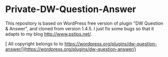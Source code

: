 Private-DW-Question-Answer
====================

This repository is based on WordPress free version of plugin "DW Question & Answer", and cloned from version 1.4.5.
I just fix some bugs so that it adapts to my blog http://www.pstips.net/.

[ All copyright belongs to to https://wordpress.org/plugins/dw-question-answer/](https://wordpress.org/plugins/dw-question-answer/)